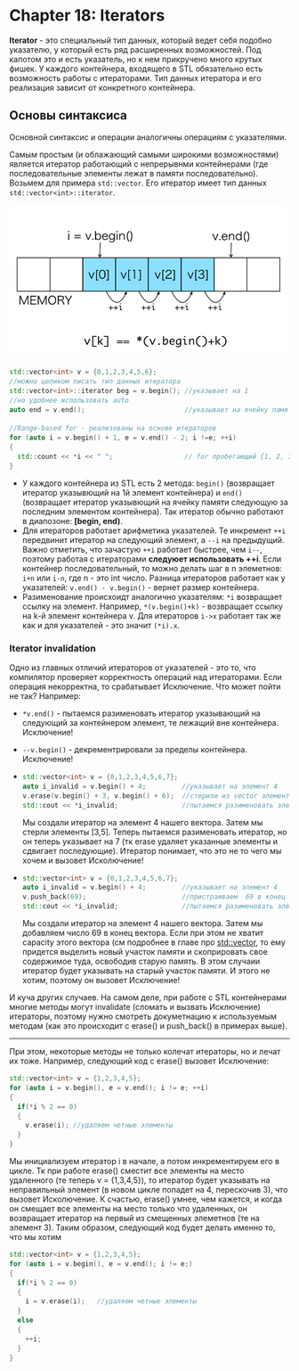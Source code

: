 # Chapter 18: Iterators
**Iterator** - это специальный тип данных, который ведет себя подобно указателю, у который есть ряд расширенных возможностей. Под капотом это и есть указатель, но к нем прикручено много крутых фишек. У каждого контейнера, входящего в STL обязательно есть возможность работы с итераторами. Тип данных итератора и его реализация зависит от конкретного контейнера.

## Основы синтаксиса
Основной синтаксис и операции аналогичны операциям с указателями.     

Самым простым (и облажающий самыми широкими возможностями) является итератор работающий с непрерывнми контейнерами (где последовательные элементы лежат в памяти последовательно). Возьмем для примера `std::vector`. Его итератор имеет тип данных `std::vector<int>::iterator`.      

<img src = "https://github.com/PlohoyParen/Cpp_doc/blob/master/Documents/images/iterator.png" alt = "iterator" width = 500 >


```cpp
std::vector<int> v = {0,1,2,3,4,5,6};
//можно целиком писать тип данных итератора
std::vector<int>::iterator beg = v.begin(); //указывает на 1
//но удобнее использовать auto 
auto end = v.end();                         //указывает на ячейку памяти следующую за 6
  
//Range-based for - реализованы на основе итераторов
for (auto i = v.begin() + 1, e = v.end() - 2; i !=e; ++i)
{
  std::count << *i << " ";                  // for пробегающий {1, 2, 3, 4, 5}
}
```

- У каждого контейнера из STL есть 2 метода: `begin()` (возвращает итератор указывющий на 1й элемент контейнера) и `end()` (возвращает итератор указывющий на ячейку памяти следующую за последним элементом контейнера). Так итератор обычно работают в диапозоне: **[begin, end)**.    
- Для итераторов работает арифметика указателей. Те инкремент `++i` передвинит итератор на следующий элемент, а `--i` на предыдущий. Важно отметить, что зачастую `++i` работает быстрее, чем `i--`, поэтому работая с итераторами **следуюет использовать ++i**. Если контейнер последовательный, то можно делать шаг в n элеметнов: `i+n` или `i-n`, где n - это int число. Разница итераторов работает как у указателей: `v.end() - v.begin()` - вернет размер контейнера.
- Разименование происхоидт аналогично указателям: `*i` возвращает ссылку на элемент. Например, `*(v.begin()+k)` - возвращает ссылку на k-й элемент контейнера v. Для итераторов `i->x` работает так же как и для указателей - это значит `(*i).x`.


### Iterator invalidation 
Одно из главных отличий итераторов от указателей - это то, что компилятор проверяет корректность операций над итераторами. Если операция некорректна, то срабатывает Исключение. Что может пойти не так? Например:
- `*v.end()` - пытаемся разименовать итератор указывающий на следующий за контейнером элемент, те лежащий вне контейнера. Исключение! 
- `--v.begin()` - декрементрировали за пределы контейнера. Исключение! 
- ```cpp
  std::vector<int> v = {0,1,2,3,4,5,6,7};
  auto i_invalid = v.begin() + 4;         //указывает на элемент 4
  v.erase(v.begin() + 3, v.begin() + 6);  //стерили из vector элементы [3, 5], теперь v={0,1,2,6,7}
  std::cout << *i_invalid;                //пытаемся разименовать элемент 4
  ```
  Мы создали итератор на элемент 4 нашего вектора. Затем мы стерли элементы [3,5]. Теперь пытаемся разименовать итератор, но он теперь указывает на 7 (тк erase удаляет указанные элементы и сдвигает последующие). Итератор понимает, что это не то чего мы хочем и вызовет Исколючение! 

- ```cpp
  std::vector<int> v = {0,1,2,3,4,5,6,7};
  auto i_invalid = v.begin() + 4;         //указывает на элемент 4
  v.push_back(69);                        //пристраиваем  69 в конец вектора
  std::cout << *i_invalid;                //пытаемся разименовать элемент 4
  ```
  Мы создали итератор на элемент 4 нашего вектора. Затем мы добавляем число 69 в конец вектора. Если при этом не хватит capacity этого вектора (см подробнее в главе про [std::vector](https://github.com/PlohoyParen/Cpp_doc/blob/master/Documents/Chapter12_std_data_types.md#vector-%D0%BE%D0%B4%D0%BD%D0%BE%D0%BC%D0%B5%D1%80%D0%BD%D1%8B%D0%B9-%D0%BC%D0%B0%D1%81%D1%81%D0%B8%D0%B2-%D0%BB%D1%8E%D0%B1%D0%BE%D0%B3%D0%BE-%D1%82%D0%B8%D0%BF%D0%B0), то ему придется выделить новый участок памяти и скоприровать свое содержимое туда, освободив старую память. В этом случаии итератор будет указывать на старый участок памяти. И этого не хотим, поэтому он вызовет Исключение!            
 
И куча других случаев. На самом деле, при работе с STL контейнерами многие методы могут invalidate (сломать и вызвать Исключение) итераторы, поэтому нужно смотреть докуметнацию к используемым методам (как это происходит с erase() и push_back() в примерах выше).      

-------

При этом, некоторые методы не только колечат итераторы, но и лечат их тоже. Например, следующий код с erase() вызовет Исключение:
```cpp
std::vector<int> v = {1,2,3,4,5};
for (auto i = v.begin(), e = v.end(); i != e; ++i)
{
  if(*i % 2 == 0) 
  {
    v.erase(i); //удаляем четные элементы
  } 
}
```
Мы инициализуем итератор i в начале, а потом инкрементируем его в цикле. Тк при работе erase() сместит все элементы на место удаленного (те теперь v = {1,3,4,5}), то итератор будет указывать на неправильный элемент (в новом цикле попадет на 4, перескочив 3), что вызовет Исколючение. К счастью, erase() умнее, чем кажется, и когда он смещает все элементы на место только что удаленных, он возвращает итератор на первый из смещенных элеметнов (те на элемент 3). Таким образом, следующий код будет делать именно то, что мы хотим
```cpp
std::vector<int> v = {1,2,3,4,5};
for (auto i = v.begin(), e = v.end(); i != e;)
{
  if(*i % 2 == 0) 
  {
    i = v.erase(i);   //удаляем четные элементы
  }      
  else
  {
    ++i;
  }
}
```
